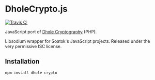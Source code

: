 # DholeCrypto.js

[![Travis CI](https://travis-ci.org/soatok/dholecrypto-js.svg?branch=master)](https://travis-ci.org/soatok/dholecrypto-js)

JavaScript port of [Dhole Cryptography](https://github.com/soatok/dhole-cryptography) (PHP).

Libsodium wrapper for Soatok's JavaScript projects. Released under the very
permissive ISC license.

## Installation

```
npm install dhole-crypto
```
